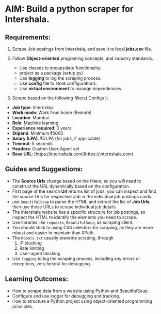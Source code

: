 # AIM: Build a python scraper for Intershala.
## Requirements:
1. Scrape Job postings from Intershala, and save it to local **jobs.csv** file.
1. Follow **Object-oriented** programing concepts, and industry standards.
    - Use classes to encapsulate functionality.
    - project as a package.(setup.py)
    - Use **logging** to log the scraping process.
    - Use **config** file to store configurations.
    - Use **virtual environment** to manage dependencies.


1. Scrape based on the following filters( Configs ):
- **Job type**: Internship
- **Work mode**: Work from home (Remote)
- **Location**: Mumbai
- **Role**: Machine learning
- **Experience required**: 0 years
- **Stipend**: Minimum ₹5000
- **Salary (LPA)**: ₹5 LPA (for jobs, if applicable)
- **Timeout**: 5 seconds
- **Headers**: Custom User-Agent set
- **Base URL**: [https://internshala.com](https://internshala.com)


## Guides and Suggestions:
- The **Source Urls** change based on the filters, so you will need to construct the URL dynamically based on the configuration.
- First page of the search **Url** returns list of jobs, you can inspect and find the source Urls for respective Job in the individual job postings cards.
- use `BeautifulSoup` to parse the HTML and extract the list of **Job Urls**.
then use those URLs to scrape individual job details.
- The intershala website has a specific structure for job postings, so inspect the HTML to identify the elements you need to scrape.
- Use libraries like `requests`, `BeautifulSoup`, as scraping client.
- You should stick to using CSS selectors for scraping, as they are more robust and easier to maintain than XPath.
- The `Robots.txt` usually prevents scraping, through 
    1. IP blocking
    1. Rate limiting
    1. User-agent blocking
- Use `logging` to log the scraping process, including any errors or exceptions, very helpful for debugging.


## Learning Outcomes:

- How to scrape data from a website using Python and BeautifulSoup.
- Configure and use logger for debugging and tracking.
- How to structure a Python project using object-oriented programming principles.
